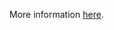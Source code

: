 More information [here](https://docs.prismacloud.io/en/enterprise-edition/policy-reference/google-cloud-policies/logging-policies-1/ensure-that-cloud-audit-logging-is-configured-properly-across-all-services-and-all-users-from-a-project).
